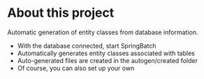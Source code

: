 # About this project

Automatic generation of entity classes from database information.  

* With the database connected, start SpringBatch
* Automatically generates entity classes associated with tables
* Auto-generated files are created in the autogen/created folder
* Of course, you can also set up your own


